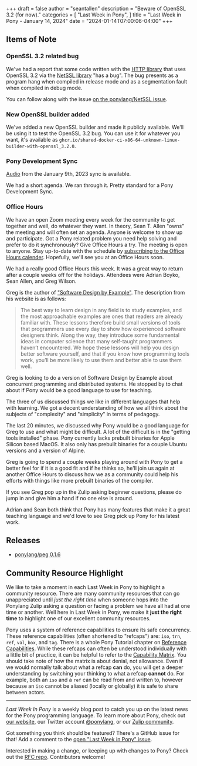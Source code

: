 +++
draft = false
author = "seantallen"
description = "Beware of OpenSSL 3.2 (for now)."
categories = [
    "Last Week in Pony",
]
title = "Last Week in Pony - January 14, 2024"
date = "2024-01-14T07:00:06-04:00"
+++

## Items of Note

### OpenSSL 3.2 related bug

We've had a report that some code written with the [HTTP library](https://github.com/ponylang/http) that uses OpenSSL 3.2 via the [NetSSL library](https://github.com/ponylang/net_ssl) "has a bug". The bug presents as a program hang when compiled in release mode and as a segmentation fault when compiled in debug mode.

You can follow along with the issue [on the ponylang/NetSSL issue](https://github.com/ponylang/net_ssl/issues/105).

### New OpenSSL builder added

We've added a new OpenSSL builder and made it publicly available. We'll be using it to test the OpenSSL 3.2 bug. You can use it for whatever you want, it's
available as `ghcr.io/shared-docker-ci-x86-64-unknown-linux-builder-with-openssl_3.2.0`.

### Pony Development Sync

[Audio](https://sync-recordings.ponylang.io/r/2024_01_09.m4a) from the January 9th, 2023 sync is available.

We had a short agenda. We ran through it. Pretty standard for a Pony Development Sync.

### Office Hours

We have an open Zoom meeting every week for the community to get together and well, do whatever they want. In theory, Sean T. Allen "owns" the meeting and will often set an agenda. Anyone is welcome to show up and participate. Got a Pony related problem you need help solving and prefer to do it synchronously? Give Office Hours a try. The meeting is open to anyone. Stay up-to-date with the schedule by [subscribing to the Office Hours calender](https://calendar.google.com/calendar/ical/4465e68ae24131ae00461a40893f2637a2c9ac510e311a44ff78680e2f183ce3%40group.calendar.google.com/public/basic.ics). Hopefully, we'll see you at an Office Hours soon.

We had a really good Office Hours this week. It was a great way to return after a couple weeks off for the holidays. Attendees were Adrian Boyko, Sean Allen, and Greg Wilson.

Greg is the author of ["Software Design by Example"](https://third-bit.com/sdxpy/). The description from his website is as follows:

> The best way to learn design in any field is to study examples, and the most approachable examples are ones that readers are already familiar with. These lessons therefore build small versions of tools that programmers use every day to show how experienced software designers think. Along the way, they introduce some fundamental ideas in computer science that many self-taught programmers haven’t encountered. We hope these lessons will help you design better software yourself, and that if you know how programming tools work, you’ll be more likely to use them and better able to use them well.

Greg is looking to do a version of Software Design by Example about concurrent programming and distributed systems. He stopped by to chat about if Pony would be a good language to use for teaching.

The three of us discussed things we like in different languages that help with learning. We got a decent understanding of how we all think about the subjects of "complexity" and "simplicity" in terms of pedagogy.

The last 20 minutes, we discussed why Pony would be a good language for Greg to use and what might be difficult. A lot of the difficult is in the "getting tools installed" phase. Pony currently lacks prebuilt binaries for Apple Silicon based MacOS. It also only has prebuilt binaries for a couple Ubuntu versions and a version of Alpine.

Greg is going to spend a couple weeks playing around with Pony to get a better feel for if it is a good fit and if he thinks so, he'll join us again at another Office Hours to discuss how we as a community could help his efforts with things like more prebuilt binaries of the compiler.

If you see Greg pop up in the Zulip asking beginner questions, please do jump in and give him a hand if no one else is around.

Adrian and Sean both think that Pony has many features that make it a great teaching language and we'd love to see Greg pick up Pony for his latest work.

## Releases

- [ponylang/peg 0.1.6](https://github.com/ponylang/peg/releases/tag/0.1.6)

## Community Resource Highlight

We like to take a moment in each Last Week in Pony to highlight a community resource. There are many community resources that can go unappreciated until _just the right time_ when someone hops into the Ponylang Zulip asking a question or facing a problem we have all had at one time or another. Well here in Last Week in Pony, we make it **just the right time** to highlight one of our excellent community resources.

Pony uses a system of reference capabilities to ensure its safe concurrency. These reference capabilities (often shortened to "refcaps") are: `iso`, `trn`, `ref`, `val`, `box`, and `tag`. There is a whole Pony Tutorial chapter on [Reference Capabilities](https://tutorial.ponylang.io/reference-capabilities/). While these refcaps can often be understood individually with a little bit of practice, it can be helpful to refer to the [Capability Matrix](https://tutorial.ponylang.io/reference-capabilities/capability-matrix). You should take note of how the matrix is about denial, not allowance. Even if we would normally talk about what a refcap **can** do, you will get a deeper understanding by switching your thinking to what a refcap **cannot** do. For example, both an `iso` and a `ref` can be read from and written to, however because an `iso` cannot be aliased (locally or globally) it is safe to share between actors.

---

_Last Week In Pony_ is a weekly blog post to catch you up on the latest news for the Pony programming language. To learn more about Pony, check out [our website](https://ponylang.io), our Twitter account [@ponylang](https://twitter.com/ponylang), or our [Zulip community](https://ponylang.zulipchat.com).

Got something you think should be featured? There's a GitHub issue for that! Add a comment to the [open "Last Week in Pony" issue](https://github.com/ponylang/ponylang.github.io/issues?q=is%3Aissue+is%3Aopen+label%3Alast-week-in-pony).

Interested in making a change, or keeping up with changes to Pony? Check out the [RFC repo](https://github.com/ponylang/rfcs). Contributors welcome!
